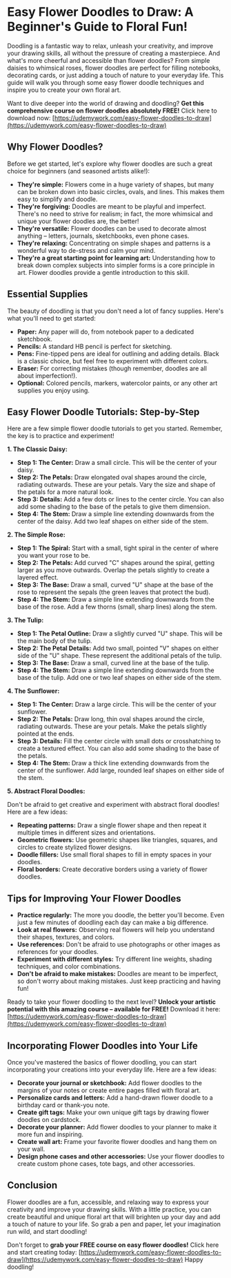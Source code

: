 # Easy Flower Doodles to Draw: A Beginner's Guide to Floral Fun!

Doodling is a fantastic way to relax, unleash your creativity, and improve your drawing skills, all without the pressure of creating a masterpiece. And what's more cheerful and accessible than flower doodles? From simple daisies to whimsical roses, flower doodles are perfect for filling notebooks, decorating cards, or just adding a touch of nature to your everyday life. This guide will walk you through some easy flower doodle techniques and inspire you to create your own floral art.

Want to dive deeper into the world of drawing and doodling? **Get this comprehensive course on flower doodles absolutely FREE!** Click here to download now: [https://udemywork.com/easy-flower-doodles-to-draw](https://udemywork.com/easy-flower-doodles-to-draw)

## Why Flower Doodles?

Before we get started, let's explore why flower doodles are such a great choice for beginners (and seasoned artists alike!):

*   **They're simple:** Flowers come in a huge variety of shapes, but many can be broken down into basic circles, ovals, and lines. This makes them easy to simplify and doodle.
*   **They're forgiving:** Doodles are meant to be playful and imperfect. There's no need to strive for realism; in fact, the more whimsical and unique your flower doodles are, the better!
*   **They're versatile:** Flower doodles can be used to decorate almost anything – letters, journals, sketchbooks, even phone cases.
*   **They're relaxing:** Concentrating on simple shapes and patterns is a wonderful way to de-stress and calm your mind.
*   **They're a great starting point for learning art:** Understanding how to break down complex subjects into simpler forms is a core principle in art. Flower doodles provide a gentle introduction to this skill.

## Essential Supplies

The beauty of doodling is that you don't need a lot of fancy supplies. Here's what you'll need to get started:

*   **Paper:** Any paper will do, from notebook paper to a dedicated sketchbook.
*   **Pencils:** A standard HB pencil is perfect for sketching.
*   **Pens:** Fine-tipped pens are ideal for outlining and adding details. Black is a classic choice, but feel free to experiment with different colors.
*   **Eraser:** For correcting mistakes (though remember, doodles are all about imperfection!).
*   **Optional:** Colored pencils, markers, watercolor paints, or any other art supplies you enjoy using.

## Easy Flower Doodle Tutorials: Step-by-Step

Here are a few simple flower doodle tutorials to get you started. Remember, the key is to practice and experiment!

**1. The Classic Daisy:**

*   **Step 1: The Center:** Draw a small circle. This will be the center of your daisy.
*   **Step 2: The Petals:** Draw elongated oval shapes around the circle, radiating outwards. These are your petals. Vary the size and shape of the petals for a more natural look.
*   **Step 3: Details:** Add a few dots or lines to the center circle. You can also add some shading to the base of the petals to give them dimension.
*   **Step 4: The Stem:** Draw a simple line extending downwards from the center of the daisy. Add two leaf shapes on either side of the stem.

**2. The Simple Rose:**

*   **Step 1: The Spiral:** Start with a small, tight spiral in the center of where you want your rose to be.
*   **Step 2: The Petals:** Add curved "C" shapes around the spiral, getting larger as you move outwards. Overlap the petals slightly to create a layered effect.
*   **Step 3: The Base:** Draw a small, curved "U" shape at the base of the rose to represent the sepals (the green leaves that protect the bud).
*   **Step 4: The Stem:** Draw a simple line extending downwards from the base of the rose. Add a few thorns (small, sharp lines) along the stem.

**3. The Tulip:**

*   **Step 1: The Petal Outline:** Draw a slightly curved "U" shape. This will be the main body of the tulip.
*   **Step 2: The Petal Details:** Add two small, pointed "V" shapes on either side of the "U" shape. These represent the additional petals of the tulip.
*   **Step 3: The Base:** Draw a small, curved line at the base of the tulip.
*   **Step 4: The Stem:** Draw a simple line extending downwards from the base of the tulip. Add one or two leaf shapes on either side of the stem.

**4. The Sunflower:**

*   **Step 1: The Center:** Draw a large circle. This will be the center of your sunflower.
*   **Step 2: The Petals:** Draw long, thin oval shapes around the circle, radiating outwards. These are your petals. Make the petals slightly pointed at the ends.
*   **Step 3: Details:** Fill the center circle with small dots or crosshatching to create a textured effect. You can also add some shading to the base of the petals.
*   **Step 4: The Stem:** Draw a thick line extending downwards from the center of the sunflower. Add large, rounded leaf shapes on either side of the stem.

**5. Abstract Floral Doodles:**

Don't be afraid to get creative and experiment with abstract floral doodles! Here are a few ideas:

*   **Repeating patterns:** Draw a single flower shape and then repeat it multiple times in different sizes and orientations.
*   **Geometric flowers:** Use geometric shapes like triangles, squares, and circles to create stylized flower designs.
*   **Doodle fillers:** Use small floral shapes to fill in empty spaces in your doodles.
*   **Floral borders:** Create decorative borders using a variety of flower doodles.

## Tips for Improving Your Flower Doodles

*   **Practice regularly:** The more you doodle, the better you'll become. Even just a few minutes of doodling each day can make a big difference.
*   **Look at real flowers:** Observing real flowers will help you understand their shapes, textures, and colors.
*   **Use references:** Don't be afraid to use photographs or other images as references for your doodles.
*   **Experiment with different styles:** Try different line weights, shading techniques, and color combinations.
*   **Don't be afraid to make mistakes:** Doodles are meant to be imperfect, so don't worry about making mistakes. Just keep practicing and having fun!

Ready to take your flower doodling to the next level? **Unlock your artistic potential with this amazing course – available for FREE!** Download it here: [https://udemywork.com/easy-flower-doodles-to-draw](https://udemywork.com/easy-flower-doodles-to-draw)

## Incorporating Flower Doodles into Your Life

Once you've mastered the basics of flower doodling, you can start incorporating your creations into your everyday life. Here are a few ideas:

*   **Decorate your journal or sketchbook:** Add flower doodles to the margins of your notes or create entire pages filled with floral art.
*   **Personalize cards and letters:** Add a hand-drawn flower doodle to a birthday card or thank-you note.
*   **Create gift tags:** Make your own unique gift tags by drawing flower doodles on cardstock.
*   **Decorate your planner:** Add flower doodles to your planner to make it more fun and inspiring.
*   **Create wall art:** Frame your favorite flower doodles and hang them on your wall.
*   **Design phone cases and other accessories:** Use your flower doodles to create custom phone cases, tote bags, and other accessories.

## Conclusion

Flower doodles are a fun, accessible, and relaxing way to express your creativity and improve your drawing skills. With a little practice, you can create beautiful and unique floral art that will brighten up your day and add a touch of nature to your life. So grab a pen and paper, let your imagination run wild, and start doodling!

Don't forget to **grab your FREE course on easy flower doodles!** Click here and start creating today: [https://udemywork.com/easy-flower-doodles-to-draw](https://udemywork.com/easy-flower-doodles-to-draw) Happy doodling!
